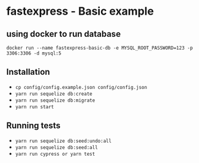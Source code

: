 # fastexpress - Basic example

## using docker to run database

`docker run --name fastexpress-basic-db -e MYSQL_ROOT_PASSWORD=123 -p 3306:3306 -d mysql:5`


## Installation

- `cp config/config.example.json config/config.json`
- `yarn run sequelize db:create`
- `yarn run sequelize db:migrate`
- `yarn run start`


## Running tests

- `yarn run sequelize db:seed:undo:all`
- `yarn run sequelize db:seed:all`
- `yarn run cypress or yarn test`
